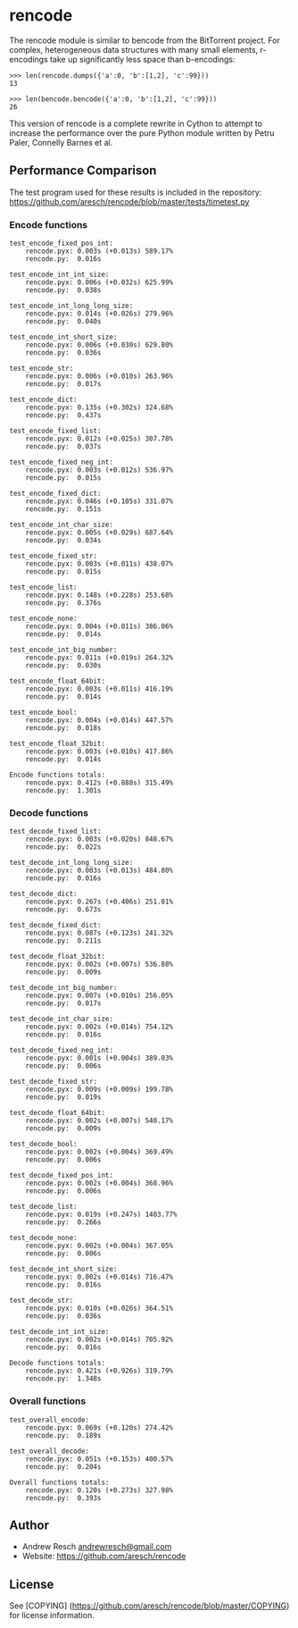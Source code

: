 # rencode

The rencode module is similar to bencode from the BitTorrent project.  For complex, heterogeneous data structures with many small elements, r-encodings take up significantly less space than b-encodings:

```
>>> len(rencode.dumps({'a':0, 'b':[1,2], 'c':99}))
13

>>> len(bencode.bencode({'a':0, 'b':[1,2], 'c':99}))
26
```

This version of rencode is a complete rewrite in Cython to attempt to increase the performance over the pure Python module written by Petru Paler, Connelly Barnes et al.


## Performance Comparison
The test program used for these results is included in the repository:
https://github.com/aresch/rencode/blob/master/tests/timetest.py

### Encode functions
```
test_encode_fixed_pos_int:
	rencode.pyx: 0.003s (+0.013s) 589.17%
	rencode.py:  0.016s

test_encode_int_int_size:
	rencode.pyx: 0.006s (+0.032s) 625.99%
	rencode.py:  0.038s

test_encode_int_long_long_size:
	rencode.pyx: 0.014s (+0.026s) 279.96%
	rencode.py:  0.040s

test_encode_int_short_size:
	rencode.pyx: 0.006s (+0.030s) 629.80%
	rencode.py:  0.036s

test_encode_str:
	rencode.pyx: 0.006s (+0.010s) 263.96%
	rencode.py:  0.017s

test_encode_dict:
	rencode.pyx: 0.135s (+0.302s) 324.68%
	rencode.py:  0.437s

test_encode_fixed_list:
	rencode.pyx: 0.012s (+0.025s) 307.78%
	rencode.py:  0.037s

test_encode_fixed_neg_int:
	rencode.pyx: 0.003s (+0.012s) 536.97%
	rencode.py:  0.015s

test_encode_fixed_dict:
	rencode.pyx: 0.046s (+0.105s) 331.07%
	rencode.py:  0.151s

test_encode_int_char_size:
	rencode.pyx: 0.005s (+0.029s) 687.64%
	rencode.py:  0.034s

test_encode_fixed_str:
	rencode.pyx: 0.003s (+0.011s) 438.07%
	rencode.py:  0.015s

test_encode_list:
	rencode.pyx: 0.148s (+0.228s) 253.68%
	rencode.py:  0.376s

test_encode_none:
	rencode.pyx: 0.004s (+0.011s) 386.06%
	rencode.py:  0.014s

test_encode_int_big_number:
	rencode.pyx: 0.011s (+0.019s) 264.32%
	rencode.py:  0.030s

test_encode_float_64bit:
	rencode.pyx: 0.003s (+0.011s) 416.19%
	rencode.py:  0.014s

test_encode_bool:
	rencode.pyx: 0.004s (+0.014s) 447.57%
	rencode.py:  0.018s

test_encode_float_32bit:
	rencode.pyx: 0.003s (+0.010s) 417.86%
	rencode.py:  0.014s

Encode functions totals:
	rencode.pyx: 0.412s (+0.888s) 315.49%
	rencode.py:  1.301s
```
### Decode functions

```
test_decode_fixed_list:
	rencode.pyx: 0.003s (+0.020s) 848.67%
	rencode.py:  0.022s

test_decode_int_long_long_size:
	rencode.pyx: 0.003s (+0.013s) 484.80%
	rencode.py:  0.016s

test_decode_dict:
	rencode.pyx: 0.267s (+0.406s) 251.81%
	rencode.py:  0.673s

test_decode_fixed_dict:
	rencode.pyx: 0.087s (+0.123s) 241.32%
	rencode.py:  0.211s

test_decode_float_32bit:
	rencode.pyx: 0.002s (+0.007s) 536.88%
	rencode.py:  0.009s

test_decode_int_big_number:
	rencode.pyx: 0.007s (+0.010s) 256.05%
	rencode.py:  0.017s

test_decode_int_char_size:
	rencode.pyx: 0.002s (+0.014s) 754.12%
	rencode.py:  0.016s

test_decode_fixed_neg_int:
	rencode.pyx: 0.001s (+0.004s) 389.03%
	rencode.py:  0.006s

test_decode_fixed_str:
	rencode.pyx: 0.009s (+0.009s) 199.78%
	rencode.py:  0.019s

test_decode_float_64bit:
	rencode.pyx: 0.002s (+0.007s) 540.17%
	rencode.py:  0.009s

test_decode_bool:
	rencode.pyx: 0.002s (+0.004s) 369.49%
	rencode.py:  0.006s

test_decode_fixed_pos_int:
	rencode.pyx: 0.002s (+0.004s) 368.96%
	rencode.py:  0.006s

test_decode_list:
	rencode.pyx: 0.019s (+0.247s) 1403.77%
	rencode.py:  0.266s

test_decode_none:
	rencode.pyx: 0.002s (+0.004s) 367.05%
	rencode.py:  0.006s

test_decode_int_short_size:
	rencode.pyx: 0.002s (+0.014s) 716.47%
	rencode.py:  0.016s

test_decode_str:
	rencode.pyx: 0.010s (+0.026s) 364.51%
	rencode.py:  0.036s

test_decode_int_int_size:
	rencode.pyx: 0.002s (+0.014s) 705.92%
	rencode.py:  0.016s

Decode functions totals:
	rencode.pyx: 0.421s (+0.926s) 319.79%
	rencode.py:  1.348s
```

### Overall functions

```
test_overall_encode:
	rencode.pyx: 0.069s (+0.120s) 274.42%
	rencode.py:  0.189s

test_overall_decode:
	rencode.pyx: 0.051s (+0.153s) 400.57%
	rencode.py:  0.204s

Overall functions totals:
	rencode.pyx: 0.120s (+0.273s) 327.98%
	rencode.py:  0.393s
```


## Author
* Andrew Resch <andrewresch@gmail.com>
* Website: https://github.com/aresch/rencode

## License
See [COPYING] (https://github.com/aresch/rencode/blob/master/COPYING)  for license information.
